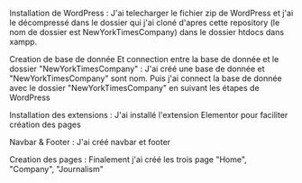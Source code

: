 Installation de WordPress :
J'ai telecharger le fichier zip de WordPress et j'ai le décompressé dans le dossier qui j'ai cloné d'apres cette repository (le nom de dossier est NewYorkTimesCompany) dans le dossier htdocs dans xampp.

Creation de base de donnée Et connection entre la base de donnée et le dossier "NewYorkTimesCompany" :
J'ai créé une base de donnée et "NewYorkTimesCompany" sont nom. Puis j'ai connect la base de donnée avec le dossier "NewYorkTimesCompany" en suivant les étapes de WordPress

Installation des extensions :
J'ai installé l'extension Elementor pour faciliter création des pages

Navbar & Footer :
J'ai créé navbar et footer

Creation des pages :
Finalement j'ai créé les trois page "Home", "Company", "Journalism"
